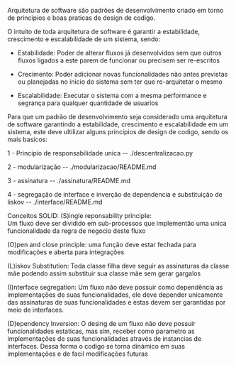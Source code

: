 Arquitetura de software são padrões de desenvolvimento criado em torno de principios e boas praticas de design de codigo.

O intuito de toda arquitetura de software é garantir a estabilidade, crescimento e escalabilidade de um sistema, sendo:

- Estabilidade: Poder de alterar fluxos já desenvolvidos sem que outros fluxos ligados a este parem de funcionar ou precisem ser re-escritos

- Crecimento: Poder adicionar novas funcionalidades não antes previstas ou planejadas no inicio do sistema sem ter que re-arquitetar o mesmo

- Escalabilidade: Executar o sistema com a mesma performance e segrança para qualquer quantidade de usuarios

Para que um padrão de desenvolvimento seja considerado uma arquitetura de software garantindo a estabilidade, crescimento e escalabilidade em um sistema, este deve ultilizar alguns principios de design de codigo, sendo os mais basicos:

1 - Principio de responsabilidade unica 
	-- ./descentralizacao.py

2 - modularização
	-- ./modularizacao/README.md

3 - assinatura 
	-- ./assinatura/README.md

4 - segregação de interface e inverção de dependencia e substituição de liskov
	-- ./interface/README.md


Conceitos SOLID:
(S)ingle reponsability principle:	
	Um fluxo deve ser dividido em sub-processos que implementão uma unica funcionalidade da regra de negocio deste fluxo

(O)pen and close principle: 
	uma função deve estar fechada para modificações e aberta para integrações

(L)iskov Substitution: 
	Toda classe filha deve seguir as assinaturas da classe mãe podendo assim substituir sua classe mãe sem gerar gargalos

(I)nterface segregation: 
	Um fluxo não deve possuir como dependência as implementações de suas funcionalidades, ele deve depender unicamente das assinaturas de suas funcionalidades e estas devem ser garantidas por meio de interfaces.

(D)ependency Inversion: 
	O desing de um fluxo não deve possuir funcionalidades estaticas, mas sim, receber como parametro as implementações de suas funcionalidades através de instancias de interfaces. Dessa forma o codigo se torna dinámico em suas implementações e de facil modificações futuras

